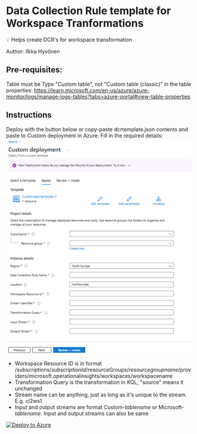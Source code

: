 # Data Collection Rule template for Workspace Tranformations
💡 Helps create DCR's for workspace transformation </br>

Author: Ilkka Hyvönen

## Pre-requisites:
Table must be Type "Custom table", not "Custom table (classic)" in the table properties: https://learn.microsoft.com/en-us/azure/azure-monitor/logs/manage-logs-tables?tabs=azure-portal#view-table-properties

## Instructions
Deploy with the button below or copy-paste dcrtemplate.json contents and paste to Custom deployment in Azure. Fill in the required details:
![Screenshot of the deployment template.](https://github.com/ilesec/Microsoft-Sentinel/blob/main/Scripts/dcrtemplate/dcrtemplate.png?raw=true)
- Workspace Resource ID is in format /subscriptions/*subscriptionId*/resourceGroups/*resourcegroupname*/providers/microsoft.operationalinsights/workspaces/workspacename
- Transformation Query is the transformation in KQL, "source" means it unchanged
- Stream name can be anything, just as long as it's unique to the stream. E.g. cl2ws1
- Input and output streams are format Custom-*tablename* or Microsoft-*tablename*. Input and output streams can also be same

[![Deploy to Azure](https://aka.ms/deploytoazurebutton)](https://portal.azure.com/#create/Microsoft.Template/uri/https%3A%2F%2Fraw.githubusercontent.com%2Filesec%2FMicrosoft-Sentinel%2Frefs%2Fheads%2Fmain%2FScripts%2Fdcrtemplate%2Fdcrtemplate.json)

